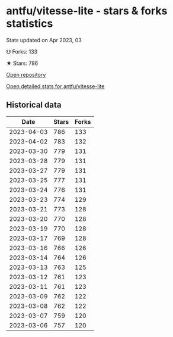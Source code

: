 # antfu/vitesse-lite - stars & forks statistics

Stats updated on Apr 2023, 03

☋ Forks: 133

★ Stars: 786

[Open repository](https://github.com/antfu/vitesse-lite)

[Open detailed stats for antfu/vitesse-lite](https://reviewgithub.com/rep/antfu/vitesse-lite)

## Historical data
| Date | Stars | Forks |
|------|-------|-------|
| 2023-04-03 | 786 | 133 | 
| 2023-04-02 | 783 | 132 | 
| 2023-03-30 | 779 | 131 | 
| 2023-03-28 | 779 | 131 | 
| 2023-03-27 | 779 | 131 | 
| 2023-03-25 | 777 | 131 | 
| 2023-03-24 | 776 | 131 | 
| 2023-03-23 | 774 | 129 | 
| 2023-03-21 | 773 | 128 | 
| 2023-03-20 | 770 | 128 | 
| 2023-03-19 | 770 | 128 | 
| 2023-03-17 | 769 | 128 | 
| 2023-03-16 | 766 | 126 | 
| 2023-03-14 | 764 | 126 | 
| 2023-03-13 | 763 | 125 | 
| 2023-03-12 | 761 | 123 | 
| 2023-03-11 | 761 | 123 | 
| 2023-03-09 | 762 | 122 | 
| 2023-03-08 | 762 | 122 | 
| 2023-03-07 | 759 | 120 | 
| 2023-03-06 | 757 | 120 | 

